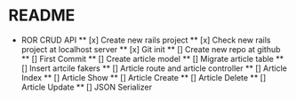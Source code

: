 # README

* ROR CRUD API
** [x] Create new rails project
** [x] Check new rails project at localhost server
** [x] Git init
** [] Create new repo at github
** [] First Commit
** [] Create article model
** [] Migrate article table
** [] Insert artcile fakers
** [] Article route and article controller
** [] Article Index
** [] Article Show
** [] Article Create
** [] Article Delete
** [] Article Update
** [] JSON Serializer
